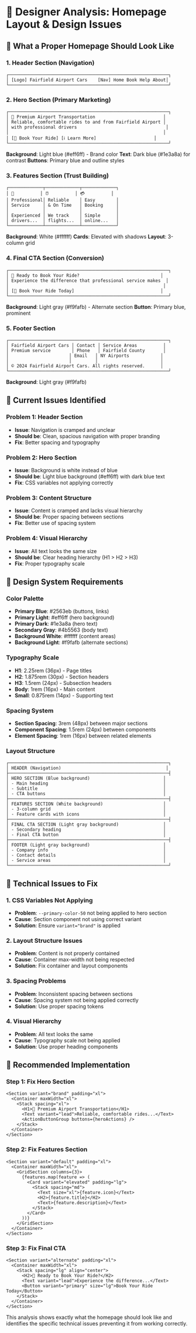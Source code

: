 # 🎨 Designer Analysis: Homepage Layout & Design Issues

## 🎯 **What a Proper Homepage Should Look Like**

### **1. Header Section (Navigation)**
```
┌─────────────────────────────────────────────────────────────┐
│ [Logo] Fairfield Airport Cars    [Nav] Home Book Help About│
└─────────────────────────────────────────────────────────────┘
```

### **2. Hero Section (Primary Marketing)**
```
┌─────────────────────────────────────────────────────────────┐
│ 🚗 Premium Airport Transportation                          │
│ Reliable, comfortable rides to and from Fairfield Airport │
│ with professional drivers                                  │
│                                                           │
│ [🚗 Book Your Ride] [ℹ️ Learn More]                      │
└─────────────────────────────────────────────────────────────┘
```
**Background**: Light blue (#eff6ff) - Brand color
**Text**: Dark blue (#1e3a8a) for contrast
**Buttons**: Primary blue and outline styles

### **3. Features Section (Trust Building)**
```
┌─────────────┬─────────────┬─────────────┐
│ 🚗          │ ⏰          │ 💳          │
│ Professional│ Reliable    │ Easy        │
│ Service     │ & On Time   │ Booking     │
│             │             │             │
│ Experienced │ We track    │ Simple      │
│ drivers...  │ flights...  │ online...   │
└─────────────┴─────────────┴─────────────┘
```
**Background**: White (#ffffff)
**Cards**: Elevated with shadows
**Layout**: 3-column grid

### **4. Final CTA Section (Conversion)**
```
┌─────────────────────────────────────────────────────────────┐
│ 🚀 Ready to Book Your Ride?                               │
│ Experience the difference that professional service makes  │
│                                                           │
│ [🚀 Book Your Ride Today]                                 │
└─────────────────────────────────────────────────────────────┘
```
**Background**: Light gray (#f9fafb) - Alternate section
**Button**: Primary blue, prominent

### **5. Footer Section**
```
┌─────────────────────────────────────────────────────────────┐
│ Fairfield Airport Cars │ Contact │ Service Areas          │
│ Premium service        │ Phone   │ Fairfield County       │
│                       │ Email   │ NY Airports            │
│                       │         │                        │
│ © 2024 Fairfield Airport Cars. All rights reserved.      │
└─────────────────────────────────────────────────────────────┘
```
**Background**: Light gray (#f9fafb)

## 🚨 **Current Issues Identified**

### **Problem 1: Header Section**
- **Issue**: Navigation is cramped and unclear
- **Should be**: Clean, spacious navigation with proper branding
- **Fix**: Better spacing and typography

### **Problem 2: Hero Section**
- **Issue**: Background is white instead of blue
- **Should be**: Light blue background (#eff6ff) with dark blue text
- **Fix**: CSS variables not applying correctly

### **Problem 3: Content Structure**
- **Issue**: Content is cramped and lacks visual hierarchy
- **Should be**: Proper spacing between sections
- **Fix**: Better use of spacing system

### **Problem 4: Visual Hierarchy**
- **Issue**: All text looks the same size
- **Should be**: Clear heading hierarchy (H1 > H2 > H3)
- **Fix**: Proper typography scale

## 🎯 **Design System Requirements**

### **Color Palette**
- **Primary Blue**: #2563eb (buttons, links)
- **Primary Light**: #eff6ff (hero background)
- **Primary Dark**: #1e3a8a (hero text)
- **Secondary Gray**: #4b5563 (body text)
- **Background White**: #ffffff (content areas)
- **Background Light**: #f9fafb (alternate sections)

### **Typography Scale**
- **H1**: 2.25rem (36px) - Page titles
- **H2**: 1.875rem (30px) - Section headers
- **H3**: 1.5rem (24px) - Subsection headers
- **Body**: 1rem (16px) - Main content
- **Small**: 0.875rem (14px) - Supporting text

### **Spacing System**
- **Section Spacing**: 3rem (48px) between major sections
- **Component Spacing**: 1.5rem (24px) between components
- **Element Spacing**: 1rem (16px) between related elements

### **Layout Structure**
```
┌─────────────────────────────────────────────────────────────┐
│ HEADER (Navigation)                                        │
├─────────────────────────────────────────────────────────────┤
│ HERO SECTION (Blue background)                            │
│ - Main heading                                            │
│ - Subtitle                                                │
│ - CTA buttons                                             │
├─────────────────────────────────────────────────────────────┤
│ FEATURES SECTION (White background)                       │
│ - 3-column grid                                           │
│ - Feature cards with icons                                │
├─────────────────────────────────────────────────────────────┤
│ FINAL CTA SECTION (Light gray background)                 │
│ - Secondary heading                                       │
│ - Final CTA button                                        │
├─────────────────────────────────────────────────────────────┤
│ FOOTER (Light gray background)                            │
│ - Company info                                            │
│ - Contact details                                         │
│ - Service areas                                           │
└─────────────────────────────────────────────────────────────┘
```

## 🔧 **Technical Issues to Fix**

### **1. CSS Variables Not Applying**
- **Problem**: `--primary-color-50` not being applied to hero section
- **Cause**: Section component not using correct variant
- **Solution**: Ensure `variant="brand"` is applied

### **2. Layout Structure Issues**
- **Problem**: Content is not properly contained
- **Cause**: Container max-width not being respected
- **Solution**: Fix container and layout components

### **3. Spacing Problems**
- **Problem**: Inconsistent spacing between sections
- **Cause**: Spacing system not being applied correctly
- **Solution**: Use proper spacing tokens

### **4. Visual Hierarchy**
- **Problem**: All text looks the same
- **Cause**: Typography scale not being applied
- **Solution**: Use proper heading components

## 🎯 **Recommended Implementation**

### **Step 1: Fix Hero Section**
```tsx
<Section variant="brand" padding="xl">
  <Container maxWidth="xl">
    <Stack spacing="xl">
      <H1>🚗 Premium Airport Transportation</H1>
      <Text variant="lead">Reliable, comfortable rides...</Text>
      <ActionButtonGroup buttons={heroActions} />
    </Stack>
  </Container>
</Section>
```

### **Step 2: Fix Features Section**
```tsx
<Section variant="default" padding="xl">
  <Container maxWidth="xl">
    <GridSection columns={3}>
      {features.map(feature => (
        <Card variant="elevated" padding="lg">
          <Stack spacing="md">
            <Text size="xl">{feature.icon}</Text>
            <H2>{feature.title}</H2>
            <Text>{feature.description}</Text>
          </Stack>
        </Card>
      ))}
    </GridSection>
  </Container>
</Section>
```

### **Step 3: Fix Final CTA**
```tsx
<Section variant="alternate" padding="xl">
  <Container maxWidth="xl">
    <Stack spacing="lg" align="center">
      <H2>🚀 Ready to Book Your Ride?</H2>
      <Text variant="lead">Experience the difference...</Text>
      <Button variant="primary" size="lg">Book Your Ride Today</Button>
    </Stack>
  </Container>
</Section>
```

This analysis shows exactly what the homepage should look like and identifies the specific technical issues preventing it from working correctly. 